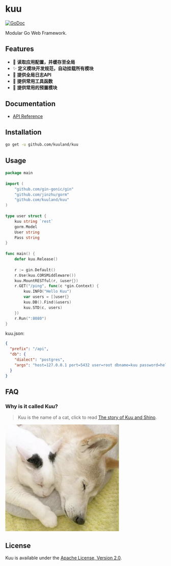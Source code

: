 # kuu

[![GoDoc](https://godoc.org/github.com/kuuland/kuu?status.svg)](https://godoc.org/github.com/kuuland/kuu)

Modular Go Web Framework.


## Features

- 🎉 **读取应用配置，并缓存至全局**
- ✨ **定义模块开发规范，自动挂载所有模块**
- 🚀 **提供全局日志API**
- 🐠 **提供常用工具函数**
- 👻 **提供常用的预置模块**

## Documentation

- [API Reference](https://godoc.org/github.com/kuuland/kuu)

## Installation

```sh
go get -u github.com/kuuland/kuu
```

## Usage

```go
package main

import (
	"github.com/gin-gonic/gin"
	"github.com/jinzhu/gorm"
	"github.com/kuuland/kuu"
)

type user struct {
	kuu string `rest`
	gorm.Model
	User string
	Pass string
}

func main() {
	defer kuu.Release()
	
	r := gin.Default()
	r.Use(kuu.CORSMiddleware())
	kuu.MountRESTful(r, &user{})
	r.GET("/ping", func(c *gin.Context) {
		kuu.INFO("Hello Kuu")
		var users = []user{}
		kuu.DB().Find(&users)
		kuu.STD(c, users)
	})
	r.Run(":8080")
}

```

kuu.json:

```json
{
  "prefix": "/api",
  "db": {
    "dialect": "postgres",
    "args": "host=127.0.0.1 port=5432 user=root dbname=kuu password=hello sslmode=disable"
  }
}
```

## FAQ

### Why is it called Kuu?

> Kuu is the name of a cat, click to read [The story of Kuu and Shino](http://www.sohu.com/a/225954042_509045).

![kuu](https://raw.githubusercontent.com/kuuland/kuu/master/kuu.png)

## License

Kuu is available under the [Apache License, Version 2.0](http://www.apache.org/licenses/LICENSE-2.0.html).
